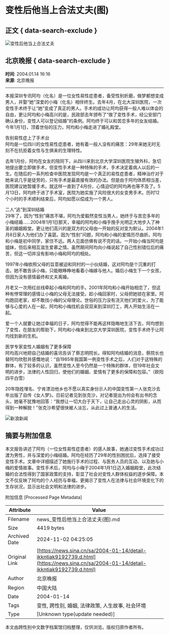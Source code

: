 # 变性后他当上合法丈夫(图)

## 正文 { data-search-exclude }


![变性后他当上合法丈夫](https://n.sinaimg.cn/sinakd10200/360/w180h180/20221208/66e7-569a78a66e4078754f520bfdc66dd2a5.jpg)

## 北京晚报 { data-search-exclude }

**时间**: 2004.01.14 16:16  
**来源**: 北京晚报

---

本报深圳专讯阿均（化名）是一位女性易性症患者，备受性别折磨，做梦都想变成男人，并娶“她”深爱的小梅（化名）相伴终生。去年4月，在北大深圳医院，一次变性手术终于让“她”变成了真正的男人。手术的成功让阿均获得一般人难以体会的自由，更让阿均和小梅高兴的是，民政部去年颁布了“做了变性手术，经公安部门确认身份，变性人可以登记结婚”的条例。阿均终于可以和苦恋多年的女友结婚。今年1月1日，顶着世俗的压力，阿均和小梅走进了婚礼殿堂。

告别易性症上了手术台  
阿均是一位四川的女性易性症患者，她有着一般人没有的痛苦：29年来她无时无刻不在抗拒着女性与生俱来的生理特性。

去年1月份，阿均在女友的陪同下，从四川来到北京大学深圳医院生殖外科，急切地提出要立即做手术，但变性手术是一种特殊的手术，手术决定着病人以后的一生。在随后的一系列检查中医院发现阿均是一个真正的易性症患者，精神治疗对于她来说几乎是徒劳的，只有手术是最直接有效的办法。但是由于阿均体质相当差，医院建议她暂缓手术。就这样一直到了4月份，心情迫切的阿均再也等不及了。5月13日，阿均终于进了手术室，医院为她实施了风险很大的女变男手术。历时12个小时的手术顺利结束后，阿均如愿以偿成为一个男人。

二人“逃”到深圳结婚  
29年了，因为“性别”痛苦不堪，阿均为爱毅然变性当男人，她终于与苦恋多年的小梅结婚……2004年1月1日那天，幸福的阿均和小梅手挽手光明正大地步入了神圣的婚姻殿堂。更让他们高兴的是双方的父母由一开始的反对变为默认。2004年1月8日家人为他们办了喜筵。因为“性别”问题，阿均和小梅的爱情历尽曲折。阿均和小梅是初中同学，家住不远。两人见面仿佛有说不完的话。一开始小梅当阿均是姐妹，但后来相互滋生爱慕之情。虽然期间阿均向小梅说起了自己性别错位后的痛苦，但这一切并没有影响小梅和阿均的相处。

1997年小梅依照父母的旨意被迫和同村的一小伙结婚，这对阿均是个沉重的打击。她不敢告诉小梅，只能眼睁睁地看着小梅嫁与他人。婚后小梅生下一个女孩，但因为没有感情最终和丈夫离婚。

月老又一次用红丝线牵起小梅和阿均的手。2001年阿均和小梅开始相恋了，但这种有悖常理的感情让小梅的父母无法接受。趁小梅回家时，父母把她锁在家里。阿均跑回老家，却不敢找小梅的父母理论。世俗的压力没有浇灭他们的爱火，为了能够与心爱的人在一起，阿均和小梅找机会双双来到深圳打工，两人开始生活在一起。

爱一个人就要让她过幸福的日子，阿均觉得不能再这样隐晦地生活下去，阿均想到了变性，在朋友的帮助下，阿均和小梅来到北京大学深圳医院，变性手术终于让阿均找到新的生机。

医学专家变性人婚姻有了更多保障  
阿均高兴地把自己结婚的喜讯告诉了蔡志明院长。得知阿均结婚的消息，蔡院长也替阿均欣慰并感慨地说：“自1985年我国第一例变性手术之后，人们对于这特殊的群体，有了较多的认识，虽然变性人至今仍然是一个特殊的群体，但19年社会文明的进步，法律的人性回归，使他们的婚姻、爱情有了更多的保障和包容。”（欧阳四平白雪）

20年隐姓埋名、宁肯漂泊他乡也不愿以真实身份示人的中国变性第一人张克沙去年出版了自传《女人梦》。日前记者见到张克沙，对记者提出为何会有出书的念头，她毫不犹豫地回答：“我想让一切大白于天下，让自己走出心灵的阴影，从而得到一种解脱！”张克沙希望很快被人淡忘，从此过上普通人的生活。

![新浪新闻](https://n.sinaimg.cn/default/80905340/20200331/sinalogo.png)

## 摘要与附加信息

<!-- tcd_abstract -->
本文报告讲述了阿均（一位女性易性症患者）的感人故事，她通过变性手术成功过渡为男性，并与深爱的小梅结婚。阿均在经历了29年的性别困扰后，选择了接受变性手术。文章中详细描述了她施行手术的过程、与医务人员的互动、以及她与小梅的爱情故事。变性手术后，阿均与小梅于2004年1月1日迈入婚姻殿堂，此次结婚的合法性得到了国家政策的支持，彰显了社会对变性人群体权益的逐步保障。本文不仅反映了阿均的个人经历与幸福，更揭示了变性人在法律与社会环境变化下的生存状况，显示出社会文明和法律的进步。
<!-- tcd_abstract_end -->

附加信息 [Processed Page Metadata]

| Attribute       | Value                                  |
|-----------------|----------------------------------------|
| Filename        | news_变性后他当上合法丈夫(图).md                             |
| Size            | 4419 bytes                           |
| Archived Date   | 2024-11-02 04:25:05                             |
| Original Link   | [https://news.sina.cn/sa/2004-01-14/detail-ikkntiak9192739.d.html](https://news.sina.cn/sa/2004-01-14/detail-ikkntiak9192739.d.html)                       |
| Author          | 北京晚报                               |
| Region          | 中国大陆                               |
| Date            | 2004-01-14                                 |
| Tags            | 变性, 跨性别, 婚姻, 法律政策, 人生故事, 社会环境                                 |
| Type            | [Unknown type(update needed)]                                 |
<!-- tcd_table_end -->

本文由跨性别中文数字档案馆归档整理，仅供浏览。版权归原作者所有。
